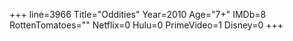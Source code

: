 +++
line=3966
Title="Oddities"
Year=2010
Age="7+"
IMDb=8
RottenTomatoes=""
Netflix=0
Hulu=0
PrimeVideo=1
Disney=0
+++

